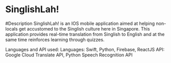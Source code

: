 #  SinglishLah!

#Description
SinglishLah! is an IOS mobile application aimed at helping non-locals get accustomed to the Singlish culture here in Singapore. This application provides real-time translation from Singlish to English and at the same time reinforces learning through quizzes.

Languages and API used:
Languages: Swift, Python, Firebase, ReactJS 
API: Google Cloud Translate API, Python Speech Recognition API

